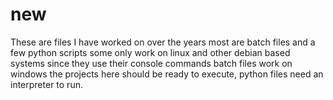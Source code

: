 # new

These are files I have worked on over the years most are batch files and a few python scripts some only work on linux and other debian based systems since they use their console commands
batch files work on windows the projects here should be ready to execute,
python files need an interpreter to run.
